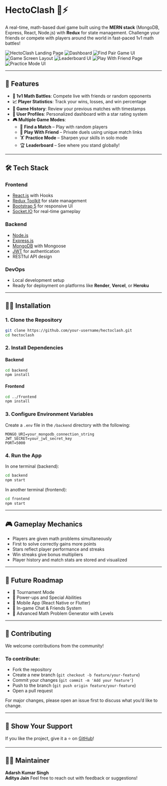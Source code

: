 # HectoClash 🧪⚡

A real-time, math-based duel game built using the **MERN stack** (MongoDB, Express, React, Node.js) with **Redux** for state management. Challenge your friends or compete with players around the world in fast-paced 1v1 math battles!

![HectoClash Landing Page](https://github.com/Singhadarsh2612/Matiks/blob/main/frontend/src/assets/Screenshot%202025-04-06%20at%201.49.20%E2%80%AFPM.png?raw=true)
![Dashboard](https://github.com/Singhadarsh2612/Matiks/blob/main/frontend/src/assets/Screenshot%202025-04-06%20at%201.41.14%E2%80%AFPM.png?raw=true)
![Find Pair Game UI](https://github.com/Singhadarsh2612/Matiks/blob/main/frontend/src/assets/findpair.png?raw=true)
![Game Screen Layout](https://github.com/Singhadarsh2612/Matiks/blob/main/frontend/src/assets/gamescreen.png?raw=true)
![Leaderboard UI](https://github.com/Singhadarsh2612/Matiks/blob/main/frontend/src/assets/leaderboard.png?raw=true)
![Play With Friend Page](https://github.com/Singhadarsh2612/Matiks/blob/main/frontend/src/assets/playwithfriend.png?raw=true)
![Practice Mode UI](https://github.com/Singhadarsh2612/Matiks/blob/main/frontend/src/assets/practice.png?raw=true)


---

## 🚀 Features

- **🧠 1v1 Math Battles**: Compete live with friends or random opponents
- **📈 Player Statistics**: Track your wins, losses, and win percentage
- **📜 Game History**: Review your previous matches with timestamps
- **👤 User Profiles**: Personalized dashboard with a star rating system
- **🎮 Multiple Game Modes**:
  - 🎯 **Find a Match** – Play with random players
  - 👥 **Play With Friend** – Private duels using unique match links
  - 🏋️ **Practice Mode** – Sharpen your skills in solo mode
  - 🏆 **Leaderboard** – See where you stand globally!

---

## 🛠️ Tech Stack

### Frontend
- [React.js](https://reactjs.org/) with Hooks
- [Redux Toolkit](https://redux-toolkit.js.org/) for state management
- [Bootstrap 5](https://getbootstrap.com/) for responsive UI
- [Socket.IO](https://socket.io/) for real-time gameplay

### Backend
- [Node.js](https://nodejs.org/)
- [Express.js](https://expressjs.com/)
- [MongoDB](https://www.mongodb.com/) with Mongoose
- [JWT](https://jwt.io/) for authentication
- RESTful API design

### DevOps
- Local development setup
- Ready for deployment on platforms like **Render**, **Vercel**, or **Heroku**

---

## 🧑‍💻 Installation

### 1. Clone the Repository
```bash
git clone https://github.com/your-username/hectoclash.git
cd hectoclash
```

### 2. Install Dependencies

#### Backend
```bash
cd backend
npm install
```

#### Frontend
```bash
cd ../frontend
npm install
```

### 3. Configure Environment Variables

Create a `.env` file in the `/backend` directory with the following:
```env
MONGO_URI=your_mongodb_connection_string
JWT_SECRET=your_jwt_secret_key
PORT=5000
```

### 4. Run the App

In one terminal (backend):
```bash
cd backend
npm start
```

In another terminal (frontend):
```bash
cd frontend
npm start
```

---

## 🎮 Gameplay Mechanics

- Players are given math problems simultaneously
- First to solve correctly gains more points
- Stars reflect player performance and streaks
- Win streaks give bonus multipliers
- Player history and match stats are stored and visualized

---

## 🛿️ Future Roadmap

- 🏁 Tournament Mode
- 🔮 Power-ups and Special Abilities
- 📱 Mobile App (React Native or Flutter)
- 💬 In-game Chat & Friends System
- 🧠 Advanced Math Problem Generator with Levels

---

## 🤝 Contributing

We welcome contributions from the community!

### To contribute:
- Fork the repository
- Create a new branch (`git checkout -b feature/your-feature`)
- Commit your changes (`git commit -m 'Add your feature'`)
- Push to the branch (`git push origin feature/your-feature`)
- Open a pull request

For major changes, please open an issue first to discuss what you’d like to change.

---

## 🌟 Show Your Support

If you like the project, give it a ⭐ on [GitHub](https://github.com/your-username/hectoclash)!

---

## 🤛🏼 Maintainer

**Adarsh Kumar Singh**  
**Aditya Jain**
Feel free to reach out with feedback or suggestions!
